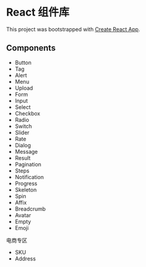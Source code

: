 # React 组件库

This project was bootstrapped with [Create React App](https://github.com/facebook/create-react-app).

## Components
- Button
- Tag
- Alert
- Menu
- Upload
- Form
- Input
- Select
- Checkbox
- Radio
- Switch
- Slider
- Rate
- Dialog
- Message
- Result
- Pagination
- Steps
- Notification
- Progress
- Skeleton
- Spin
- Affix
- Breadcrumb
- Avatar
- Empty
- Emoji


电商专区
- SKU
- Address
